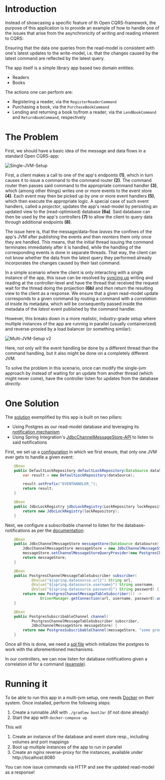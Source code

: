 
# Introduction

Instead of showcasing a specific feature of th Open CQRS-framework, 
the purpose of this application is to provide an example of how to handle one of the issues that arise from the asynchronicity of writing and reading inherent to CQRS:

Ensuring that the data one queries from the read-model is consistent with one's latest updates to the write-model, i.e. that the changes caused by the latest command are reflected by the latest query.

The app itself is a simple library app based two domain entities:

- Readers
- Books

The actions one can perform are:

- Registering a reader, via the ``RegisterReaderCommand``
- Purchasing a book, via the ``PurchaseBookCommand``
- Lending and returning a book to/from a reader, via the ``LendBookCommand`` and ``ReturnBookCommand``, respectively

# The Problem

First, we should have a basic idea of the message and data flows in a standard Open CQRS-app:

![Single-JVM-Setup](https://github.com/user-attachments/assets/ed4e3380-534b-44e0-a03a-91fa51675d8a)

First, a client makes a call to one of the app's endpoints **(1)**, which in turn causes it to issue a command to the command router **(2)**.
The command router then passes said command to the appropriate command handler **(3)**, which (among other things) writes one or more events to the event store **(4)**.
Each event may then be picked up by one or more event handlers **(5)**, which then execute the appropriate logic. A special case of such event handlers, called a _projector_,
updates the app's read-model by persisting an updated view to the (read-optimised) database **(6a)**. 
Said database can then be used by the app's controllers **(7)** to allow the client to query data through additional endpoints **(8)**.

The issue here is, that the message/data-flow *leaves* the confines of the app's JVM after publishing the events and then *reenters* them only once they are handled.
This means, that the initial thread issuing the command terminates immediately after it is handled, while the handling of the corresponding events is done in separate threads.
That way, the client can not know whether the data from the latest query they performed already incorporates the changes caused by their last command.

In a simple scenario where the client is only interacting with a single instance of the app, this issue can be resolved by [syncing up](src/main/java/com/example/cqrs/service/SynchronizerService.java) writing and reading at the controller-level
and have the thread that received the request wait for the thread doing the projection **(6b)** and _then_ return the resulting view to the client as a response. 
We ensure that a given read-model update corresponds to a given command by routing a command with a *correlation id* inside its metadata, which will be consequently passed inside the metadata of the *latest* event published by the command handler.

However, this breaks down in a more realistic, industry-grade setup where multiple instances of the app are running in parallel (usually containerized) and reverse-proxied by a load balancer (or something similar):

![Multi-JVM-Setup v2](https://github.com/user-attachments/assets/36d9e5e5-8f74-4e70-bc27-ddcd37124216)

Here, not only will the event handling be done by a different thread than the command handling, but it also might be done on a completely different JVM.

To solve the problem in this scenario, once can modify the single-jvm approach by instead of waiting for an update from another thread (which might never come), have the controller listen for updates from the database *directly*.

# One Solution

The [solution](src/main/java/com/example/cqrs/service/PGNotifyService.java) exemplified by this app is built on two pillars:

- Using Postgres as our read-model database and leveraging its [notification mechanism](https://www.postgresql.org/docs/current/sql-notify.html)
- Using Spring Integration's [JdbcChannelMessageStore-API](https://docs.spring.io/spring-integration/reference/jdbc/message-store.html) to listen to said notifications

First, we set up a [configuration](src/main/java/com/example/cqrs/configuration/CqrsConfiguration.java) in which we first ensure, that only one JVM ever gets to handle a given event:

```java
    @Bean
    public DefaultLockRepository defaultLockRepository(DataSource dataSource) {
        var result = new DefaultLockRepository(dataSource);

        result.setPrefix("EVENTHANDLER_");
        return result;
    }

    @Bean
    public JdbcLockRegistry jdbcLockRegistry(LockRepository lockRepository) {
        return new JdbcLockRegistry(lockRepository);
    }
```

Next, we configure a subscribable channel to listen for the database-notifications as per the [documentation](https://docs.spring.io/spring-integration/reference/jdbc/message-store.html#postgresql-push):

```java
    @Bean
    public JdbcChannelMessageStore messageStore(DataSource dataSource) {
        JdbcChannelMessageStore messageStore = new JdbcChannelMessageStore(dataSource);
        messageStore.setChannelMessageStoreQueryProvider(new PostgresChannelMessageStoreQueryProvider());
        return messageStore;
    }

    @Bean
    public PostgresChannelMessageTableSubscriber subscriber(
            @Value("${spring.datasource.url}") String url,
            @Value("${spring.datasource.username}") String username,
            @Value("${spring.datasource.password}") String password) {
        return new PostgresChannelMessageTableSubscriber(() ->
                DriverManager.getConnection(url, username, password).unwrap(PgConnection.class));
    }

    @Bean
    public PostgresSubscribableChannel channel(
            PostgresChannelMessageTableSubscriber subscriber,
            JdbcChannelMessageStore messageStore) {
        return new PostgresSubscribableChannel(messageStore, "some group", subscriber);
    }
```

Once all this is done, we need a [sql file](schema.sql) which initializes the postgres to work with the aforementioned mechanisms.

In our controllers, we can now listen for database notifications given a correlation id for a command ([example](src/main/java/com/example/cqrs/rest/ReaderController.java#L42)).

# Running it

To be able to run this app in a multi-jvm setup, one needs [Docker](https://www.docker.com/products/docker-desktop/) on their system.
Once installed, perform the following steps:

1. Create a runnable JAR with ``./gradlew bootJar`` (if not done already)
2. Start the app with ``docker-compose up``

This will

1. Create an instance of the database and event store resp., including volumes and port mappings
2. Boot up multiple instances of the app to run in parallel
3. Create an nginx reverse-proxy for the instances, available under http://localhost:8080

You can now issue commands via HTTP and see the updated read-model as a response!
